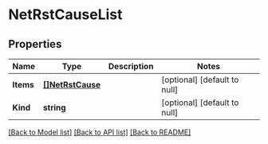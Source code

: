 # NetRstCauseList

## Properties
Name | Type | Description | Notes
------------ | ------------- | ------------- | -------------
**Items** | [**[]NetRstCause**](net_rstCause.md) |  | [optional] [default to null]
**Kind** | **string** |  | [optional] [default to null]

[[Back to Model list]](../README.md#documentation-for-models) [[Back to API list]](../README.md#documentation-for-api-endpoints) [[Back to README]](../README.md)


